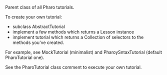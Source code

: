 Parent class of all Pharo tutorials.

To create your own tutorial:
- subclass AbstractTutorial
- implement a few methods which returns a Lesson instance
- implement tutorial which returns a Collection of selectors to the methods you've created.

For example, see MockTutorial (minimalist) and PharoySntaxTutorial (default PharoTutorial one).

See the PharoTutorial class comment to execute your own tutorial.